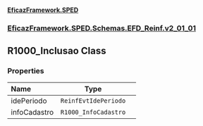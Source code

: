 #### [EficazFramework.SPED](EficazFrameworkSPED.md 'EficazFramework SPED')
### [EficazFramework.SPED.Schemas.EFD_Reinf.v2_01_01](EficazFramework.SPED.Schemas.EFD_Reinf.v2_01_01.md 'EficazFramework.SPED.Schemas.EFD_Reinf.v2_01_01')

## R1000_Inclusao Class
### Properties

| Name | Type | |
| :--- | :---: | :--- |
| idePeriodo | `ReinfEvtIdePeriodo` |  |
| infoCadastro | `R1000_InfoCadastro` |  |
